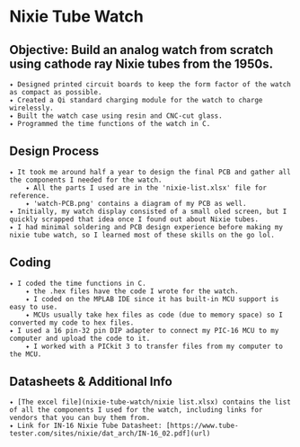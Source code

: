 # Nixie Tube Watch
## Objective: Build an analog watch from scratch using cathode ray Nixie tubes from the 1950s.

    ✦ Designed printed circuit boards to keep the form factor of the watch as compact as possible.
    ✦ Created a Qi standard charging module for the watch to charge wirelessly.
    ✦ Built the watch case using resin and CNC-cut glass.
    ✦ Programmed the time functions of the watch in C.
    
## Design Process
    ✦ It took me around half a year to design the final PCB and gather all the components I needed for the watch.
        ✦ All the parts I used are in the 'nixie-list.xlsx' file for reference.   
        ✦ 'watch-PCB.png' contains a diagram of my PCB as well.
    ✦ Initially, my watch display consisted of a small oled screen, but I quickly scrapped that idea once I found out about Nixie tubes.
    ✦ I had minimal soldering and PCB design experience before making my nixie tube watch, so I learned most of these skills on the go lol.

## Coding
    ✦ I coded the time functions in C.
        ✦ the .hex files have the code I wrote for the watch.   
        ✦ I coded on the MPLAB IDE since it has built-in MCU support is easy to use.   
        ✦ MCUs usually take hex files as code (due to memory space) so I converted my code to hex files.
    ✦ I used a 16 pin-32 pin DIP adapter to connect my PIC-16 MCU to my computer and upload the code to it.
        ✦ I worked with a PICkit 3 to transfer files from my computer to the MCU.

    
## Datasheets & Additional Info
    ✦ [The excel file](nixie-tube-watch/nixie list.xlsx) contains the list of all the components I used for the watch, including links for vendors that you can buy them from.
    ✦ Link for IN-16 Nixie Tube Datasheet: [https://www.tube-tester.com/sites/nixie/dat_arch/IN-16_02.pdf](url)
